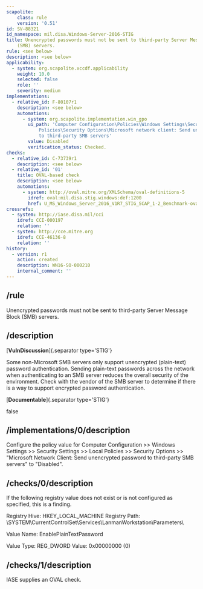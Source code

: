 ```yaml
---
scapolite:
    class: rule
    version: '0.51'
id: SV-88321
id_namespace: mil.disa.Windows-Server-2016-STIG
title: Unencrypted passwords must not be sent to third-party Server Message Block
    (SMB) servers.
rule: <see below>
description: <see below>
applicability:
  - system: org.scapolite.xccdf.applicability
    weight: 10.0
    selected: false
    role: ''
    severity: medium
implementations:
  - relative_id: F-80107r1
    description: <see below>
    automations:
      - system: org.scapolite.implementation.win_gpo
        ui_path: 'Computer Configuration\Policies\Windows Settings\Security Settings\Local
            Policies\Security Options\Microsoft network client: Send unencrypted password
            to third-party SMB servers'
        value: Disabled
        verification_status: Checked.
checks:
  - relative_id: C-73739r1
    description: <see below>
  - relative_id: '01'
    title: OVAL-based check
    description: <see below>
    automations:
      - system: http://oval.mitre.org/XMLSchema/oval-definitions-5
        idref: oval:mil.disa.stig.windows:def:1200
        href: U_MS_Windows_Server_2016_V1R7_STIG_SCAP_1-2_Benchmark-oval.xml
crossrefs:
  - system: http://iase.disa.mil/cci
    idref: CCI-000197
    relation: ''
  - system: http://cce.mitre.org
    idref: CCE-46136-8
    relation: ''
history:
  - version: r1
    action: created
    description: WN16-SO-000210
    internal_comment: ''
---
```



## /rule

Unencrypted passwords must not be sent to third-party Server Message Block (SMB) servers.

## /description

[**VulnDiscussion**]{.separator type='STIG'}

Some non-Microsoft SMB servers only support unencrypted (plain-text) password authentication. Sending plain-text passwords across the network when authenticating to an SMB server reduces the overall security of the environment. Check with the vendor of the SMB server to determine if there is a way to support encrypted password authentication.

[**Documentable**]{.separator type='STIG'}

false

## /implementations/0/description

Configure the policy value for Computer Configuration >> Windows Settings >> Security Settings >> Local Policies >> Security Options >> "Microsoft Network Client: Send unencrypted password to third-party SMB servers" to "Disabled".

## /checks/0/description

If the following registry value does not exist or is not configured as specified, this is a finding.

Registry Hive:  HKEY_LOCAL_MACHINE
Registry Path:  \SYSTEM\CurrentControlSet\Services\LanmanWorkstation\Parameters\

Value Name:  EnablePlainTextPassword

Value Type:  REG_DWORD
Value:  0x00000000 (0)

## /checks/1/description

IASE supplies an OVAL check.
